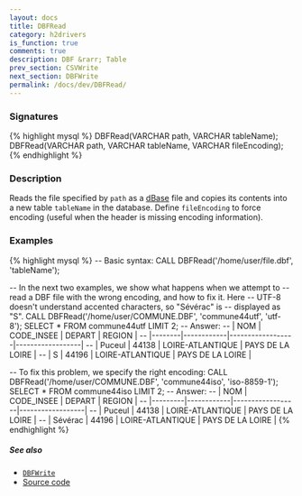 ```yaml
---
layout: docs
title: DBFRead
category: h2drivers
is_function: true
comments: true
description: DBF &rarr; Table
prev_section: CSVWrite
next_section: DBFWrite
permalink: /docs/dev/DBFRead/
---
```


### Signatures

{% highlight mysql %}
DBFRead(VARCHAR path, VARCHAR tableName);
DBFRead(VARCHAR path, VARCHAR tableName, VARCHAR fileEncoding);
{% endhighlight %}

### Description

Reads the file specified by `path` as a [dBase][wiki] file and
copies its contents into a new table `tableName` in the database.
Define `fileEncoding` to force encoding (useful when the header is
missing encoding information).

### Examples

{% highlight mysql %}
-- Basic syntax:
CALL DBFRead('/home/user/file.dbf', 'tableName');

-- In the next two examples, we show what happens when we attempt to
-- read a DBF file with the wrong encoding, and how to fix it. Here
-- UTF-8 doesn't understand accented characters, so "Sévérac" is
-- displayed as "S".
CALL DBFRead('/home/user/COMMUNE.DBF', 'commune44utf', 'utf-8');
SELECT * FROM commune44utf LIMIT 2;
-- Answer:
-- |  NOM   | CODE_INSEE |      DEPART      |      REGION      |
-- |--------|------------|------------------|------------------|
-- | Puceul |   44138    | LOIRE-ATLANTIQUE | PAYS DE LA LOIRE |
-- | S      |   44196    | LOIRE-ATLANTIQUE | PAYS DE LA LOIRE |

-- To fix this problem, we specify the right encoding:
CALL DBFRead('/home/user/COMMUNE.DBF', 'commune44iso',
             'iso-8859-1');
SELECT * FROM commune44iso LIMIT 2;
-- Answer:
-- |   NOM   | CODE_INSEE |      DEPART      |      REGION      |
-- |---------|------------|------------------|------------------|
-- | Puceul  |   44138    | LOIRE-ATLANTIQUE | PAYS DE LA LOIRE |
-- | Sévérac |   44196    | LOIRE-ATLANTIQUE | PAYS DE LA LOIRE |
{% endhighlight %}

##### See also

* [`DBFWrite`](../DBFWrite)
* <a href="https://github.com/irstv/H2GIS/blob/master/h2drivers/src/main/java/org/h2gis/drivers/dbf/DBFRead.java" target="_blank">Source code</a>

[wiki]: http://en.wikipedia.org/wiki/DBase
